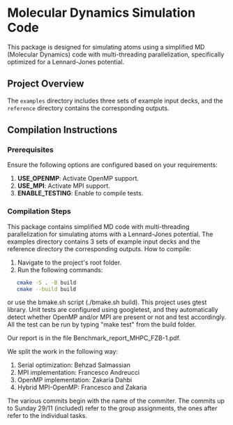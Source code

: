 # Molecular Dynamics Simulation Code

This package is designed for simulating atoms using a simplified MD (Molecular Dynamics) code with multi-threading parallelization, specifically optimized for a Lennard-Jones potential.

## Project Overview

The `examples` directory includes three sets of example input decks, and the `reference` directory contains the corresponding outputs.

## Compilation Instructions

### Prerequisites
Ensure the following options are configured based on your requirements:

1. **USE_OPENMP**: Activate OpenMP support.
2. **USE_MPI**: Activate MPI support.
3. **ENABLE_TESTING**: Enable to compile tests.

### Compilation Steps
This package contains simplified MD code with multi-threading parallelization for simulating atoms with a Lennard-Jones potential. The examples directory contains 3 sets of example input decks and the reference directory the corresponding outputs.
How to compile:

1. Navigate to the project's root folder.
2. Run the following commands:

```bash
   cmake -S . -B build
   cmake --build build
```
or use the bmake.sh script (./bmake.sh build). This project uses gtest library. Unit tests are configured using googletest, and they automatically detect whether OpenMP and/or MPI are present or not and test accordingly. All the test can be run by typing "make test" from the build folder.

Our report is in the file Benchmark_report_MHPC_FZB-1.pdf.

We split the work in the following way:
1. Serial optimization: Behzad Salmassian
2. MPI implementation: Francesco Andreucci
3. OpenMP implementation: Zakaria Dahbi
4. Hybrid MPI-OpenMP: Francesco and Zakaria

The various commits begin with the name of the commiter. The commits up to Sunday 29/11 (included) refer to the group assignments, the ones after refer to the individual tasks.